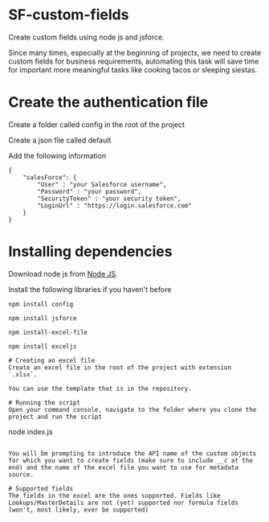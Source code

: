 # SF-custom-fields
Create custom fields using node js and jsforce.

Since many times, especially at the beginning of projects, we need to create custom fields for business requirements, automating this task will save time for important more meaningful tasks like cooking tacos or sleeping siestas.

# Create the authentication file
Create a folder called config in the root of the project

Create a json file called default

Add the following information

```
{
	"salesForce": {
		"User" : "your Salesforce username",
		"Password" : "your password",
		"SecurityToken" : "your security token",
		"LoginUrl" : "https://login.salesforce.com"
	}
}
```

# Installing dependencies

Download node js from [Node JS](https://nodejs.org/es/download/). 

Install the following libraries if you haven't before
```
npm install config
```
```
npm install jsforce
```
```
npm install-excel-file
```
```
npm install exceljs

# Creating an excel file
Create an excel file in the root of the project with extension `.xlsx`.

You can use the template that is in the repository.

# Running the script
Open your command console, navigate to the folder where you clone the project and run the script

```
node index.js
```

You will be prompting to introduce the API name of the custom objects for which you want to create fields (make sure to include __c at the end) and the name of the excel file you want to use for metadata source.

# Supported fields
The fields in the excel are the ones supported. Fields like Lookups/MasterDetails are not (yet) supported nor formula fields (won't, most likely, ever be supported)